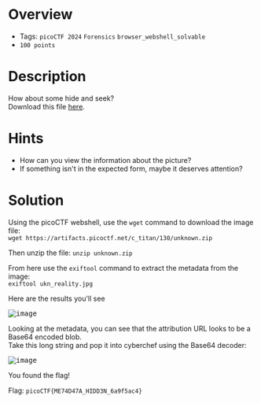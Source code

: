 # Overview
- Tags: `picoCTF 2024` `Forensics` `browser_webshell_solvable`
- `100 points`

# Description
How about some hide and seek?  
Download this file [here](https://artifacts.picoctf.net/c_titan/130/unknown.zip).

# Hints
* How can you view the information about the picture?
* If something isn't in the expected form, maybe it deserves attention?

# Solution
Using the picoCTF webshell, use the `wget` command to download the image file:   
`wget https://artifacts.picoctf.net/c_titan/130/unknown.zip`

Then unzip the file: `unzip unknown.zip`

From here use the `exiftool` command to extract the metadata from the image:  
`exiftool ukn_reality.jpg`

Here are the results you'll see

<kbd>![image](https://github.com/Bsnookie9/picoCTF-2024-WriteUps/assets/106827110/e901f113-e677-461c-908b-a3eef2693153)</kbd>

Looking at the metadata, you can see that the attribution URL looks to be a Base64 encoded blob.  
Take this long string and pop it into cyberchef using the Base64 decoder:

<kbd>![image](https://github.com/Bsnookie9/picoCTF-2024-WriteUps/assets/106827110/b2d69ff0-cbfc-43c8-890e-bdfbeddf1596)</kbd>

You found the flag!

Flag: `picoCTF{ME74D47A_HIDD3N_6a9f5ac4}`
